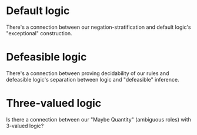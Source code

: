 
# Default logic

There's a connection between our negation-stratification and default logic's "exceptional" construction.

# Defeasible logic

There's a connection between proving decidability of our rules and defeasible logic's separation between logic and "defeasible" inference.

# Three-valued logic

Is there a connection between our "Maybe Quantity" (ambiguous roles) with 3-valued logic?
